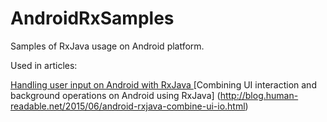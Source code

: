 # AndroidRxSamples
Samples of RxJava usage on Android platform.

Used in articles:

[Handling user input on Android with RxJava ](http://blog.human-readable.net/2015/03/android-rxjava-ui1.html)
[Combining UI interaction and background operations on Android using RxJava] (http://blog.human-readable.net/2015/06/android-rxjava-combine-ui-io.html)
